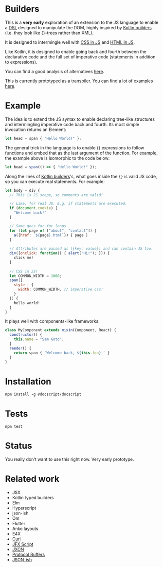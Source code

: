 Builders
=========

This is a **very early** exploration of an extension to the JS language to enable a [DSL](https://medium.com/@daveford/80-of-my-coding-is-doing-this-or-why-templates-are-dead-b640fc149e22) designed to manipulate the DOM, highly inspired by [Kotlin builders](https://kotlinlang.org/docs/reference/type-safe-builders.html) (i.e. they look ilke {}-trees rather than XML).

It is designed to intermingle well with [CSS in JS](https://speakerdeck.com/vjeux/react-css-in-js) and [HTML in JS](https://facebook.github.io/react/docs/introducing-jsx.html).

Like Kotlin, it is designed to enable going back and fourth between the declarative code and the full set of imperative code (statements in addition to expressions).

You can find a good analysis of alternatives [here](https://medium.com/@daveford/80-of-my-coding-is-doing-this-or-why-templates-are-dead-b640fc149e22).

This is currently prototyped as a transpiler. You can find a lot of examples [here](test/runtime.js).

# Example

The idea is to extend the JS syntax to enable declaring tree-like structures and intermingling imperative code back and fourth. Its most simple invocation returns an Element:

```javascript
let head = span { "Hello World!" };
```

The general trick in the language is to enable {} expressions to follow functions and embed that as the last argument of the function. For example, the example above is isomorphic to the code below:

```javascript
let head = span(() => { "Hello World!" });
```

Along the lines of [Kotlin builders](https://kotlinlang.org/docs/reference/type-safe-builders.html)'s, what goes inside the ```{}``` is valid JS code, so you can execute real statements. For example:

```javascript
let body = div {
  // This is JS scope, so comments are valid!

  // Like, for real JS. E.g. if statements are executed.
  if (document.cookie) {
    "Welcome back!"
  }

  // Same goes for for loops
  for (let page of ["about", "contact"]) {
    a({href: `${page}.html`}) { page }
  }
  
  // Attributes are passed as ({key: value}) and can contain JS too.
  div({onclick: function() { alert("Hi!"); }}) {
    click me!
  } 
  
  // CSS in JS!
  let COMMON_WIDTH = 1000;
  span({
    style : {  
      width: COMMON_WIDTH, // imperative css!
    }
  }) {
    hello world!
  }
}
```

It plays well with components-like frameworks:

```javascript
class MyComponent extends mixin(Component, React) {
  constructor() {
    this.name = "Sam Goto";
  }
  render() {
    return span { `Welcome back, ${this.foo}!` }
  }
}
```

# Installation

  `npm install -g @docscript/docscript`
  

# Tests

  `npm test`

# Status

  You really don't want to use this right now. Very early prototype.

# Related work

* JSX
* Kotlin typed builders
* Elm
* Hyperscript
* json-ish
* Om
* Flutter
* Anko layouts
* E4X
* [Curl](https://en.wikipedia.org/wiki/Curl_(programming_language))
* [JFX Script](https://en.wikipedia.org/wiki/JavaFX_Script)
* [JXON](https://developer.mozilla.org/en-US/docs/Archive/JXON)
* [Protocol Buffers](https://developers.google.com/protocol-buffers/docs/overview)
* [JSON-ish](http://blog.sgo.to/2015/09/json-ish.html)
